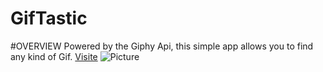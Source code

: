 # GifTastic

#OVERVIEW
Powered by the Giphy Api, this simple app allows you to find any kind of Gif.
[Visite](https://atom1er.github.io/GifTastic/)
![Picture](https://atom1er.github.io/Portfolio/assets/images/giphy.PNG)